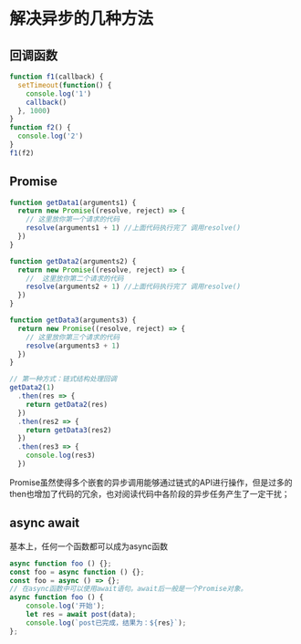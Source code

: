 # 解决异步的几种方法

## 回调函数

```js
function f1(callback) {
  setTimeout(function() {
    console.log('1')
    callback()
  }, 1000)
}
function f2() {
  console.log('2')
}
f1(f2)
```

## Promise

```js
function getData1(arguments1) {
  return new Promise((resolve, reject) => {
    // 这里放你第一个请求的代码
    resolve(arguments1 + 1) //上面代码执行完了 调用resolve()
  })
}

function getData2(arguments2) {
  return new Promise((resolve, reject) => {
    //  这里放你第二个请求的代码
    resolve(arguments2 + 1) //上面代码执行完了 调用resolve()
  })
}

function getData3(arguments3) {
  return new Promise((resolve, reject) => {
    // 这里放你第三个请求的代码
    resolve(arguments3 + 1)
  })
}

// 第一种方式：链式结构处理回调
getData2(1)
  .then(res => {
    return getData2(res)
  })
  .then(res2 => {
    return getData3(res2)
  })
  .then(res3 => {
    console.log(res3)
  })
```
Promise虽然使得多个嵌套的异步调用能够通过链式的API进行操作，但是过多的then也增加了代码的冗余，也对阅读代码中各阶段的异步任务产生了一定干扰；

## async await
基本上，任何一个函数都可以成为async函数
```js
async function foo () {};
const foo = async function () {};
const foo = async () => {};
// 在async函数中可以使用await语句。await后一般是一个Promise对象。
async function foo () {
    console.log('开始');
    let res = await post(data);
    console.log(`post已完成，结果为：${res}`);
};
```